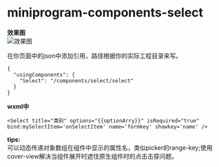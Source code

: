 # miniprogram-components-select
**效果图**<br>
![效果图](https://github.com/tex-github/miniprogram-components-select/blob/下拉组件Select/select.png)

在你页面中的json中添加引用，路径根据你的实际工程目录来写。<br>
```
{
  "usingComponents": {
    "Select": "/components/select/select"
  }
}
```

**wxml中**<br>
```
<Select title="类别" options="{{optionArry}}" isRequired="true" bind:mySelectItem='onSelectItem' name='formkey' showkey='name' />
```
**tips:**<br>
可以动态传递对象数组在组件中显示的属性名，类似picker的range-key;使用cover-view解决当组件展开时遮住原生组件时的点击击穿问题。
  
